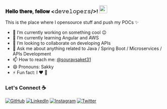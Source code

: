 
### 𝐇𝐞𝐥𝐥𝐨 𝐭𝐡𝐞𝐫𝐞, 𝐟𝐞𝐥𝐥𝐨𝐰 <𝚍𝚎𝚟𝚎𝚕𝚘𝚙𝚎𝚛𝚜/>! <img src="https://media.giphy.com/media/hvRJCLFzcasrR4ia7z/giphy.gif" width="25px"></a>
This is the place where I opensource stuff and push my POCs ✨

- 🔭 I’m currently working on something cool :wink:
- 🌱 I’m currently learning Angular and AWS
- 👯 I’m looking to collaborate on developing APIs
- 💬 Ask me about anything related to Java / Spring Boot / Microservices / APIs Development
- 📫 How to reach me: [@souravsaket31](https://twitter.com/souravsaket31)
- 😄 Pronouns: Sakky
- ⚡ Fun fact: I :heart: 📸 


### Let's Connect :coffee:
<p align="left">
	<a href="https://github.com/souravsaket31"><img src="https://img.icons8.com/bubbles/50/000000/github.png" alt="GitHub"/></a>
	<a href="https://www.linkedin.com/in/souravsaket31/"><img src="https://img.icons8.com/bubbles/50/000000/linkedin.png" alt="LinkedIn"/></a>
	<a href="https://www.instagram.com/ne.xt_element/"><img src="https://img.icons8.com/bubbles/50/000000/instagram.png" alt="Instagram"/></a>
	<a href="https://twitter.com/souravsaket31"><img src="https://icons8.com/icon/phOKFKYpe00C/twitterx.png" alt="Twitter"/></a>
</p>
